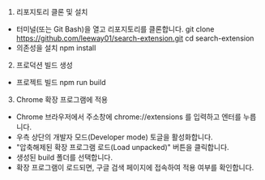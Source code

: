1. 리포지토리 클론 및 설치
- 터미널(또는 Git Bash)을 열고 리포지토리를 클론합니다.
    git clone https://github.com/leeway01/search-extension.git
    cd search-extension
- 의존성을 설치
    npm install
2. 프로덕션 빌드 생성
- 프로젝트 빌드
    npm run build

3. Chrome 확장 프로그램에 적용
- Chrome 브라우저에서 주소창에 chrome://extensions 를 입력하고 엔터를 누릅니다.
- 우측 상단의 개발자 모드(Developer mode) 토글을 활성화합니다.
- "압축해제된 확장 프로그램 로드(Load unpacked)" 버튼을 클릭합니다.
- 생성된 build 폴더를 선택합니다.
- 확장 프로그램이 로드되면, 구글 검색 페이지에 접속하여 적용 여부를 확인합니다.